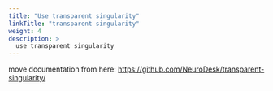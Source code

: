 ```yaml
---
title: "Use transparent singularity"
linkTitle: "transparent singularity"
weight: 4
description: >
  use transparent singularity
---
```


move documentation from here: https://github.com/NeuroDesk/transparent-singularity/